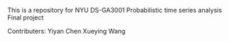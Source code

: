 This is a repository for NYU DS-GA3001 Probabilistic time series analysis Final project

Contributers:
Yiyan Chen
Xueying Wang
